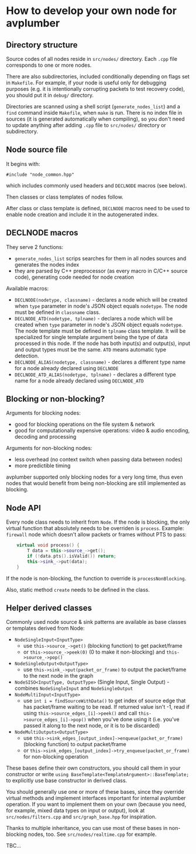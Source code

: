 # How to develop your own node for avplumber


## Directory structure

Source codes of all nodes reside in `src/nodes/` directory. Each `.cpp` file corresponds to one or more nodes.

There are also subdirectories, included conditionally depending on flags set in `Makefile`. For example, if your node is useful only for debugging purposes (e.g. it is intentionally corrupting packets to test recovery code), you should put it in `debug/` directory.

Directories are scanned using a shell script (`generate_nodes_list`) and a `find` command inside `Makefile`, when `make` is run. There is no index file in sources (it is generated automatically when compiling), so you don't need to update anything after adding `.cpp` file to `src/nodes/` directory or subdirectory.


## Node source file

It begins with:

`#include "node_common.hpp"`

which includes commonly used headers and `DECLNODE` macros (see below).

Then classes or class templates of nodes follow.

After class or class template is defined, `DECLNODE` macros need to be used to enable node creation and include it in the autogenerated index.


## DECLNODE macros

They serve 2 functions:

* `generate_nodes_list` scrips searches for them in all nodes sources and generates the nodes index
* they are parsed by C++ preprocessor (as every macro in C/C++ source code), generating code needed for node creation

Available macros:

* `DECLNODE(nodetype, classname)` - declares a node which will be created when `type` parameter in node's JSON object equals `nodetype`. The node must be defined in `classname` class.
* `DECLNODE_ATD(nodetype, tplname)` - declares a node which will be created when `type` parameter in node's JSON object equals `nodetype`. The node template must be defined in `tplname` class template. It will be specialized for single template argument being the type of data processed in this node. If the node has both input(s) and output(s), input and output types must be the same. `ATD` means automatic type detection.
* `DECLNODE_ALIAS(nodetype, classname)` - declares a different type name for a node already declared using `DECLNODE`
* `DECLNODE_ATD_ALIAS(nodetype, tplname)` - declares a different type name for a node already declared using `DECLNODE_ATD`


## Blocking or non-blocking?

Arguments for blocking nodes:

* good for blocking operations on the file system & network
* good for computationally expensive operations: video & audio encoding, decoding and processing

Arguments for non-blocking nodes:

* less overhead (no context switch when passing data between nodes)
* more predictible timing

avplumber supported only blocking nodes for a very long time, thus even nodes that would benefit from being non-blocking are still implemented as blocking.


## Node API

Every node class needs to inherit from `Node`. If the node is blocking, the only virtual function that absolutely needs to be overriden is `process`. Example: `firewall` node which doesn't allow packets or frames without PTS to pass:

```c++
    virtual void process() {
        T data = this->source_->get();
        if (!data.pts().isValid()) return;
        this->sink_->put(data);
    }
```

If the node is non-blocking, the function to override is `processNonBlocking`.

Also, static method `create` needs to be defined in the class.


## Helper derived classes

Commonly used node source & sink patterns are available as base classes or templates derived from Node:

* `NodeSingleInput<InputType>`
  * use `this->source_->get()` (blocking function) to get packet/frame
  * or `this->source_->peek(0)` (0 to make it non-blocking) and `this->source_->pop()`
* `NodeSingleOutput<OutputType>`
  * use `this->sink_->put(packet_or_frame)` to output the packet/frame to the next node in the graph
* `NodeSISO<InputType, OutputType>` (Single Input, Single Output) - combines `NodeSingleInput` and `NodeSingleOutput`
* `NodeMultiInput<InputType>`
  * use `int i = findSourceWithData()` to get index of source edge that has packet/frame waiting to be read. If returned value isn't -1, read if using `this->source_edges_[i]->peek()` and call `this->source_edges_[i]->pop()` when you've done using it (i.e. you've passed it along to the next node, or it is to be discarded)
* `NodeMultiOutputs<OutputType>`
  * use `this->sink_edges_[output_index]->enqueue(packet_or_frame)` (blocking function) to output packet/frame
  * or `this->sink_edges_[output_index]->try_enqueue(packet_or_frame)` for non-blocking operation

These bases define their own constructors, you should call them in your constructor or write `using BaseTemplate<TemplateArgument>::BaseTemplate;` to explicitly use base constructor in derived class.

You should generally use one or more of these bases, since they override virtual methods and implement interfaces important for internal avplumber operation. If you want to implement them on your own (because you need, for example, mixed data types on input or output), look at `src/nodes/filters.cpp` and `src/graph_base.hpp` for inspiration.

Thanks to multiple inheritance, you can use most of these bases in non-blocking nodes, too. See `src/nodes/realtime.cpp` for example.


TBC...